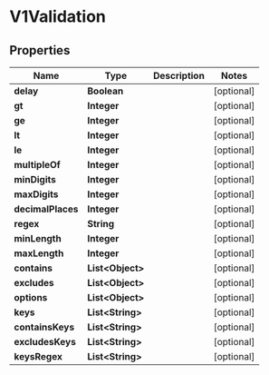 

# V1Validation


## Properties

| Name | Type | Description | Notes |
|------------ | ------------- | ------------- | -------------|
|**delay** | **Boolean** |  |  [optional] |
|**gt** | **Integer** |  |  [optional] |
|**ge** | **Integer** |  |  [optional] |
|**lt** | **Integer** |  |  [optional] |
|**le** | **Integer** |  |  [optional] |
|**multipleOf** | **Integer** |  |  [optional] |
|**minDigits** | **Integer** |  |  [optional] |
|**maxDigits** | **Integer** |  |  [optional] |
|**decimalPlaces** | **Integer** |  |  [optional] |
|**regex** | **String** |  |  [optional] |
|**minLength** | **Integer** |  |  [optional] |
|**maxLength** | **Integer** |  |  [optional] |
|**contains** | **List&lt;Object&gt;** |  |  [optional] |
|**excludes** | **List&lt;Object&gt;** |  |  [optional] |
|**options** | **List&lt;Object&gt;** |  |  [optional] |
|**keys** | **List&lt;String&gt;** |  |  [optional] |
|**containsKeys** | **List&lt;String&gt;** |  |  [optional] |
|**excludesKeys** | **List&lt;String&gt;** |  |  [optional] |
|**keysRegex** | **List&lt;String&gt;** |  |  [optional] |



